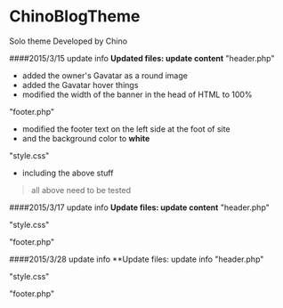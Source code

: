 # ChinoBlogTheme

Solo theme Developed by Chino

####2015/3/15 update info
**Updated files: update content**
"header.php"
- added the owner's Gavatar as a round image
- added the Gavatar hover things
- modified the width of the banner in the head of HTML to 100%

"footer.php"
- modified the footer text on the left side at the foot of site 
- and the background color to **white**

"style.css"
- including the above stuff

> all above need to be tested 

####2015/3/17 update info
**Update files: update content**
"header.php"

"style.css"

"footer.php"

####2015/3/28 update info
**Update files: update info
"header.php"

"style.css"

"footer.php"
